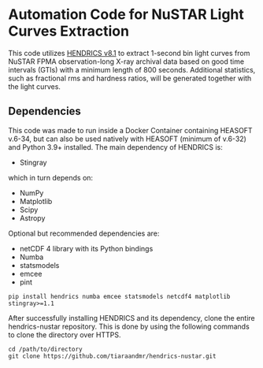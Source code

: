 # Automation Code for NuSTAR Light Curves Extraction 

This code utilizes [HENDRICS v8.1](https://hendrics.stingray.science/en/latest/) to extract 1-second bin light curves from NuSTAR FPMA observation-long X-ray archival data based on good time intervals (GTIs) with a minimum length of 800 seconds. Additional statistics, such as fractional rms and hardness ratios, will be generated together with the light curves.

## Dependencies
This code was made to run inside a Docker Container containing HEASOFT v.6-34, but can also be used natively with HEASOFT (minimum of v.6-32) and Python 3.9+ installed. The main dependency of HENDRICS is:
- Stingray

which in turn depends on:
- NumPy
- Matplotlib
- Scipy
- Astropy

Optional but recommended dependencies are:
- netCDF 4 library with its Python bindings 
- Numba
- statsmodels
- emcee
- pint

```
pip install hendrics numba emcee statsmodels netcdf4 matplotlib stingray>=1.1
```

After successfully installing HENDRICS and its dependency, clone the entire hendrics-nustar repository. This is done by using the following commands to clone the directory over HTTPS.

```
cd /path/to/directory
git clone https://github.com/tiaraandmr/hendrics-nustar.git
```
